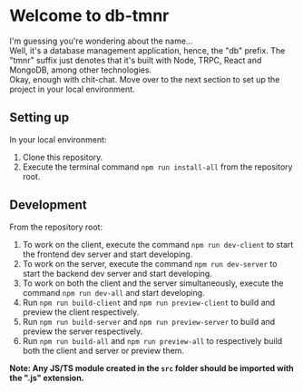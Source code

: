 # Welcome to db-tmnr

I'm guessing you're wondering about the name...\
Well, it's a database management application, hence, the "db" prefix.
The "tmnr" suffix just denotes that it's built with Node, TRPC, React and MongoDB, among other technologies.\
Okay, enough with chit-chat. Move over to the next section to set up the project in your local environment.

## Setting up

In your local environment:

1. Clone this repository.
2. Execute the terminal command `npm run install-all` from the repository root.

## Development

From the repository root:

1. To work on the client, execute the command `npm run dev-client` to start the frontend dev server and start developing.
2. To work on the server, execute the command `npm run dev-server` to start the backend dev server and start developing.
3. To work on both the client and the server simultaneously, execute the command `npm run dev-all` and start developing.
4. Run `npm run build-client` and `npm run preview-client` to build and preview the client respectively.
5. Run `npm run build-server` and `npm run preview-server` to build and preview the server respectively.
6. Run `npm run build-all` and `npm run preview-all` to respectively build both the client and server or preview them.

**Note: Any JS/TS module created in the `src` folder should be imported with the ".js" extension.**
